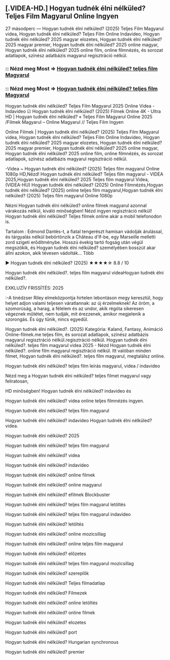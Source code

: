 ## [.VIDEA-HD.] Hogyan tudnék élni nélküled? Teljes Film Magyarul Online Ingyen

27 másodperc — Hogyan tudnék élni nélküled? (2025) Teljes Film Magyarul videa, Hogyan tudnék élni nélküled? Teljes Film Online Indavideo, Hogyan tudnék élni nélküled? 2025 magyar elozetes, Hogyan tudnék élni nélküled? 2025 magyar premier, Hogyan tudnék élni nélküled? 2025 online magyar, Hogyan tudnék élni nélküled? 2025 online film, online filmnézés, és sorozat adatlapok, színész adatbázis magyarul regisztráció nélkül.

### :: Nézd meg Most => [Hogyan tudnék élni nélküled? teljes film Magyarul](https://t.co/ER7HkMcrtL)

### :: Nézd meg Most => [Hogyan tudnék élni nélküled? teljes film Magyarul](https://t.co/ER7HkMcrtL)

Hogyan tudnék élni nélküled? Teljes Film Magyarul 2025 Online Videa - Indavideo ☑ Hogyan tudnék élni nélküled? (2025) Filmek Online 4K - Ultra HD | Hogyan tudnék élni nélküled? « Teljes Film Magyarul Online 2025 /Filmek Magyarul – Online Magyarul // Teljes Film Ingyen

Online Filmek | Hogyan tudnék élni nélküled? (2025) Teljes Film Magyarul videa, Hogyan tudnék élni nélküled? Teljes Film Online Indavideo, Hogyan tudnék élni nélküled? 2025 magyar elozetes, Hogyan tudnék élni nélküled? 2025 magyar premier, Hogyan tudnék élni nélküled? 2025 online magyar, Hogyan tudnék élni nélküled? 2025 online film, online filmnézés, és sorozat adatlapok, színész adatbázis magyarul regisztráció nélkül.

-Videa ~ Hogyan tudnék élni nélküled? (2025) Teljes film magyarul Online 1080p HD,Nézd! Hogyan tudnék élni nélküled? Teljes film magyarul - VIDEA 2025,Hogyan tudnék élni nélküled? 2025 Teljes film magyarul Videa,(VIDEA-HU) Hogyan tudnék élni nélküled? (2025) Online Filmnézés,Hogyan tudnék élni nélküled? (2025) online teljes film magyarul,Hogyan tudnék élni nélküled? (2025) Teljes film magyarul Online 1080p

Nézni Hogyan tudnék élni nélküled? online filmek magyarul azonnal várakozás nélkül, kiváló minőségben! Nézd ingyen regisztráció nélkül! Hogyan tudnék élni nélküled? Teljes filmek online akár a mobil telefonodon is.

Tartalom : Edmond Dantès-t, a fiatal tengerészt hamisan vádolják árulással, és tárgyalás nélkül bebörtönzik a Château d'If-be, egy Marseille melletti zord szigeti erődítménybe. Hosszú évekig tartó fogság után végül megszökik, és Hogyan tudnék élni nélküled? személyében bosszút akar állni azokon, akik tévesen vádolták… Több

▶️ Hogyan tudnék élni nélküled? (2025) ★★★★☆ 8.8 / 10

Hogyan tudnék élni nélküled?. teljes film magyarul videaHogyan tudnék élni nélküled?.

EXKLUZÍV FRISSÍTÉS: 2025

:-A tinédzser Riley elmeközpontja hirtelen lebontáson megy keresztül, hogy helyet adjon valami teljesen váratlannak: az új érzelmeknek! Az öröm, a szomorúság, a harag, a félelem és az undor, akik régóta sikeresen végeznek műtétet, nem tudják, mit érezzenek, amikor megjelenik a szorongás. És úgy tűnik, nincs egyedül.

Hogyan tudnék élni nélküled?. (2025) Kategória: Kaland, Fantasy, Animáció Online-filmek.me teljes film, és sorozat adatlapok, színész adatbázis magyarul regisztráció nélkül.regisztráció nélkül. Hogyan tudnék élni nélküled?. teljes film magyarul videa 2025 - Nézd Hogyan tudnék élni nélküled?. online film magyarul regisztráció nélkül. Itt valóban minden filmet, Hogyan tudnék élni nélküled?. teljes film magyarul, megtalálsz online.

Hogyan tudnék élni nélküled? teljes film leírás magyarul, videa / indavideo

Nézd meg a Hogyan tudnék élni nélküled? teljes filmet magyarul vagy feliratosan, 

HD minőségben! Hogyan tudnék élni nélküled? indavideo és 

Hogyan tudnék élni nélküled? videa online teljes filmnézés ingyen. 

Hogyan tudnék élni nélküled? teljes film magyarul 

Hogyan tudnék élni nélküled? indavideo Hogyan tudnék élni nélküled? videa.

Hogyan tudnék élni nélküled? 2025

Hogyan tudnék élni nélküled? teljes film magyarul

Hogyan tudnék élni nélküled? videa

Hogyan tudnék élni nélküled? indavideo

Hogyan tudnék élni nélküled? online filmek

Hogyan tudnék élni nélküled? online magyarul

Hogyan tudnék élni nélküled? efilmek Blockbuster

Hogyan tudnék élni nélküled? teljes film magyarul letöltés

Hogyan tudnék élni nélküled? teljes film magyarul indavideo

Hogyan tudnék élni nélküled? letöltés

Hogyan tudnék élni nélküled? online mozicsillag

Hogyan tudnék élni nélküled? online teljes film magyarul

Hogyan tudnék élni nélküled? előzetes

Hogyan tudnék élni nélküled? teljes film magyarul mozicsillag

Hogyan tudnék élni nélküled? szereplők

Hogyan tudnék élni nélküled? Teljes filmadatlap

Hogyan tudnék élni nélküled? Filmezek

Hogyan tudnék élni nélküled? online letöltés

Hogyan tudnék élni nélküled? online filmek

Hogyan tudnék élni nélküled? elozetes

Hogyan tudnék élni nélküled? port

Hogyan tudnék élni nélküled? Hungarian synchronous

Hogyan tudnék élni nélküled? premier
